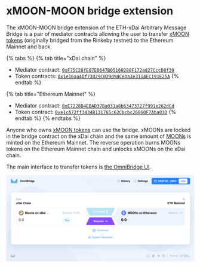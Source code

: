 # xMOON-MOON bridge extension

The xMOON-MOON bridge extension of the ETH-xDai Arbitrary Message Bridge is a pair of mediator contracts allowing the user to transfer [xMOON tokens](https://docs.tokenbridge.net/rinkeby-xdai-amb-bridge/moon-bridge-extension) \(originally bridged from the Rinkeby testnet\) to the Ethereum Mainnet and back.

{% tabs %}
{% tab title="xDai chain" %}
* Mediator contract: [`0xF75C28fE07E0647B05160288F172ad27CccD8f30`](https://blockscout.com/poa/xdai/address/0xF75C28fE07E0647B05160288F172ad27CccD8f30)
* Token contracts:  [`0x1e16aa4Df73d29C029d94CeDa3e3114EC191E25A`](https://blockscout.com/poa/xdai/address/0x1e16aa4Df73d29C029d94CeDa3e3114EC191E25A)
{% endtab %}

{% tab title="Ethereum Mainnet" %}
* Mediator contract: [`0xE7228B4EBAD37Ba031a8b63473727f991e262dCd`](https://etherscan.io/address/0xE7228B4EBAD37Ba031a8b63473727f991e262dCd)
* Token contract: [`0xe1cA72ff3434B131765c62Cbcbc26060F7Aba03D`](https://etherscan.io/address/0xe1cA72ff3434B131765c62Cbcbc26060F7Aba03D)
{% endtab %}
{% endtabs %}

Anyone who owns [xMOON tokens](https://blockscout.com/poa/xdai/tokens/0x1e16aa4Df73d29C029d94CeDa3e3114EC191E25A/token-transfers) can use the bridge. xMOONs are locked in the bridge contract on the xDai chain and the same amount of [MOONs](https://etherscan.io/address/0xe1cA72ff3434B131765c62Cbcbc26060F7Aba03D) is minted on the Ethereum Mainnet. The reverse operation burns MOONs tokens on the Ethereum Mainnet chain and unlocks xMOONs on the xDai chain.

The main interface to transfer tokens is [the OmniBridge UI](https://omni.xdaichain.com/).

![](../../.gitbook/assets/image%20%28128%29.png)

